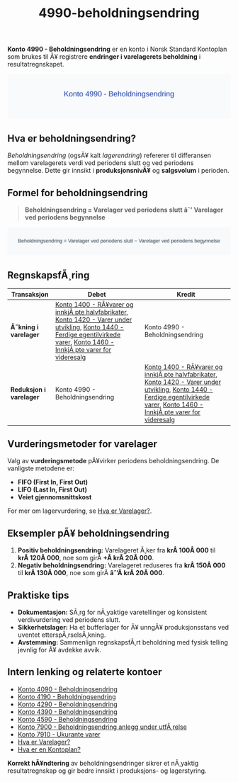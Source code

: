 ﻿---
title: "4990-beholdningsendring"
meta_title: "4990-beholdningsendring"
meta_description: "**Konto 4990 - Beholdningsendring** er en konto i Norsk Standard Kontoplan som brukes til Ã¥ registrere **endringer i varelagerets beholdning** i resultatregnsk..."
slug: 4990-beholdningsendring
type: blog
layout: pages/single
---

**Konto 4990 - Beholdningsendring** er en konto i Norsk Standard Kontoplan som brukes til Ã¥ registrere **endringer i varelagerets beholdning** i resultatregnskapet.

![Illustrasjon av konto 4990 Beholdningsendring](4990-beholdningsendring-image.svg)

## Hva er beholdningsendring?

*Beholdningsendring* (ogsÃ¥ kalt *lagerendring*) refererer til differansen mellom varelagerets verdi ved periodens slutt og ved periodens begynnelse. Dette gir innsikt i **produksjonsnivÃ¥** og **salgsvolum** i perioden.

## Formel for beholdningsendring

> **Beholdningsendring = Varelager ved periodens slutt âˆ’ Varelager ved periodens begynnelse**

![Formel for beholdningsendring](beholdningsendring-formula.svg)

## RegnskapsfÃ¸ring

| Transaksjon            | Debet                                                                                                                                                    | Kredit                            |
|------------------------|----------------------------------------------------------------------------------------------------------------------------------------------------------|-----------------------------------|
| **Ã˜kning i varelager** | [Konto 1400 - RÃ¥varer og innkjÃ¸pte halvfabrikater](/blogs/kontoplan/1400-raavarer-og-innkjopte-halvfabrikater "Konto 1400 - RÃ¥varer og innkjÃ¸pte halvfabrikater"), [Konto 1420 - Varer under utvikling](/blogs/kontoplan/1420-varer-under-utvikling "Konto 1420 - Varer under utvikling"), [Konto 1440 - Ferdige egentilvirkede varer](/blogs/kontoplan/1440-ferdige-egentilvirkede-varer "Konto 1440 - Ferdige egentilvirkede varer"), [Konto 1460 - InnkjÃ¸pte varer for videresalg](/blogs/kontoplan/1460-innkjopte-varer-for-videresalg "Konto 1460 - InnkjÃ¸pte varer for videresalg") | Konto 4990 - Beholdningsendring |
| **Reduksjon i varelager**| Konto 4990 - Beholdningsendring                                                                                                                          | [Konto 1400 - RÃ¥varer og innkjÃ¸pte halvfabrikater](/blogs/kontoplan/1400-raavarer-og-innkjopte-halvfabrikater "Konto 1400 - RÃ¥varer og innkjÃ¸pte halvfabrikater"), [Konto 1420 - Varer under utvikling](/blogs/kontoplan/1420-varer-under-utvikling "Konto 1420 - Varer under utvikling"), [Konto 1440 - Ferdige egentilvirkede varer](/blogs/kontoplan/1440-ferdige-egentilvirkede-varer "Konto 1440 - Ferdige egentilvirkede varer"), [Konto 1460 - InnkjÃ¸pte varer for videresalg](/blogs/kontoplan/1460-innkjopte-varer-for-videresalg "Konto 1460 - InnkjÃ¸pte varer for videresalg") |

## Vurderingsmetoder for varelager

Valg av **vurderingsmetode** pÃ¥virker periodens beholdningsendring. De vanligste metodene er:

* **FIFO (First In, First Out)**
* **LIFO (Last In, First Out)**
* **Veiet gjennomsnittskost**

For mer om lagervurdering, se [Hva er Varelager?](/blogs/regnskap/hva-er-varelager "Hva er Varelager? Komplett Guide til LagerfÃ¸ring og Verdivurdering").

## Eksempler pÃ¥ beholdningsendring

1. **Positiv beholdningsendring:** Varelageret Ã¸ker fra **krÂ 100Â 000** til **krÂ 120Â 000**, noe som girÂ **+Â krÂ 20Â 000**.
2. **Negativ beholdningsendring:** Varelageret reduseres fra **krÂ 150Â 000** til **krÂ 130Â 000**, noe som girÂ **âˆ’Â krÂ 20Â 000**.

## Praktiske tips

* **Dokumentasjon:** SÃ¸rg for nÃ¸yaktige varetellinger og konsistent verdivurdering ved periodens slutt.
* **Sikkerhetslager:** Ha et bufferlager for Ã¥ unngÃ¥ produksjonsstans ved uventet etterspÃ¸rselsÃ¸kning.
* **Avstemming:** Sammenlign regnskapsfÃ¸rt beholdning med fysisk telling jevnlig for Ã¥ avdekke avvik.

## Intern lenking og relaterte kontoer

* [Konto 4090 - Beholdningsendring](/blogs/kontoplan/4090-beholdningsendring "Konto 4090 - Beholdningsendring")
* [Konto 4190 - Beholdningsendring](/blogs/kontoplan/4190-beholdningsendring "Konto 4190 - Beholdningsendring")
* [Konto 4290 - Beholdningsendring](/blogs/kontoplan/4290-beholdningsendring "Konto 4290 - Beholdningsendring")
* [Konto 4390 - Beholdningsendring](/blogs/kontoplan/4390-beholdningsendring "Konto 4390 - Beholdningsendring")
* [Konto 4590 - Beholdningsendring](/blogs/kontoplan/4590-beholdningsendring "Konto 4590 - Beholdningsendring")
* [Konto 7900 - Beholdningsendring anlegg under utfÃ¸relse](/blogs/kontoplan/7900-beholdningsendring-anlegg-under-utforelse "Konto 7900 - Beholdningsendring anlegg under utfÃ¸relse")
* [Konto 7910 - Ukurante varer](/blogs/kontoplan/7910-ukurante-varer "Konto 7910 - Ukurante varer")
* [Hva er Varelager?](/blogs/regnskap/hva-er-varelager "Hva er Varelager? Komplett Guide til LagerfÃ¸ring og Verdivurdering")
* [Hva er en Kontoplan?](/blogs/regnskap/hva-er-kontoplan "Hva er en Kontoplan? Komplett Guide til Kontoplaner i Norsk Regnskap")

**Korrekt hÃ¥ndtering** av beholdningsendringer sikrer et nÃ¸yaktig resultatregnskap og gir bedre innsikt i produksjons- og lagerstyring.
